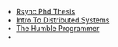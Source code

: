 - [Rsync Phd Thesis](https://rsync.samba.org/~tridge/phd_thesis.pdf)
- [Intro To Distributed Systems](https://gowthamk.github.io/csci7000_s21/docs/google-intro.pdf)
- [The Humble Programmer](http://rkka21.ru/docs/turing-award/ed1972e.pdf)
- 